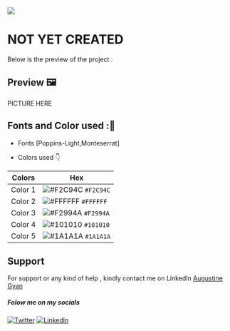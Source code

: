<img src="https://img.shields.io/badge/Landing%20Pages-Beginner%20Friendly-blue">

# NOT YET CREATED
Below is the preview of the project .


## Preview :framed_picture:


PICTURE HERE


## Fonts and Color used ::art:
- Fonts [Poppins-Light,Monteserrat]
  
- Colors used :point_down:



| Colors             | Hex                                                                |
| ----------------- | ------------------------------------------------------------------ |
|  Color 1| ![#F2C94C](https://via.placeholder.com/10/F2C94C/F2C94C.png) `#F2C94C` |
|  Color 2| ![#FFFFFF](https://via.placeholder.com/10/FFFFFF/FFFFFF.png) `#FFFFFF` |
|  Color 3| ![#F2994A](https://via.placeholder.com/10/F2994A/F2994A.png) `#F2994A` |
|  Color 4| ![#101010](https://via.placeholder.com/10/101010/101010.png) `#101010` |
|  Color 5| ![#1A1A1A](https://via.placeholder.com/10/1A1A1A/1A1A1A.png) `#1A1A1A` |




## Support

For support or any kind of help , kindly contact me on LinkedIn [Augustine Gyan](https://www.linkedin.com/in/augustinegyan/) 

##### Folow me on my socials
<a href="https://www.twitter.com/AugustineGyan7" target="_blank"><img src="https://img.shields.io/badge/Twitter-%230077B5.svg?&style=flat-square&logo=twitter&logoColor=white" alt="Twitter"></a>
<a href="https://www.linkedin.com/in/augustinegyan/" target="_blank"><img src="https://img.shields.io/badge/LinkedIn-%230077B5.svg?&style=flat-square&logo=linkedin&logoColor=white" alt="LinkedIn"></a>

